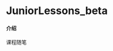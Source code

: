 <!--
 * @Author: your name
 * @Date: 2021-04-20 19:44:12
 * @LastEditTime: 2021-05-07 08:14:05
 * @LastEditors: Please set LastEditors
 * @Description: In User Settings Edit
 * @FilePath: \JuniorLesson_SecondTerm\README.md
-->
# JuniorLessons_beta

#### 介绍
课程随笔


